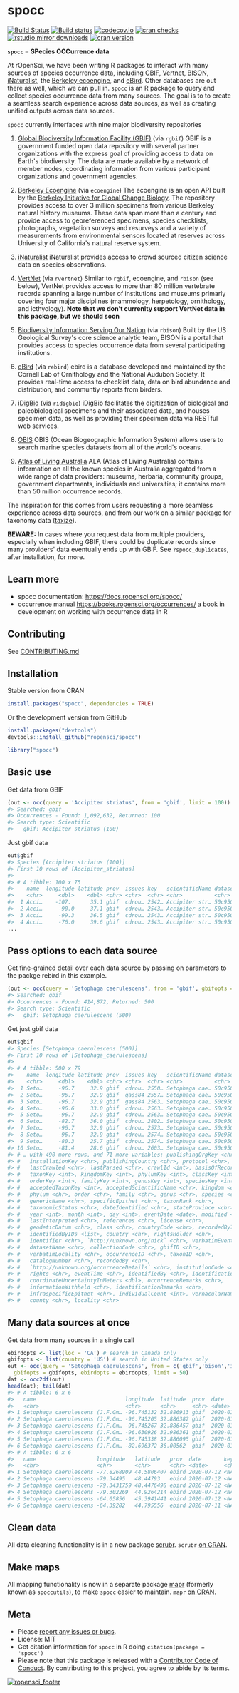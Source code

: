 spocc
========



[![Build Status](https://travis-ci.org/ropensci/spocc.svg?branch=master)](https://travis-ci.org/ropensci/spocc)
[![Build status](https://ci.appveyor.com/api/projects/status/lrscgpxs0n925t83?svg=true)](https://ci.appveyor.com/project/sckott/spocc)
[![codecov.io](https://codecov.io/github/ropensci/spocc/coverage.svg?branch=master)](https://codecov.io/github/ropensci/spocc?branch=master)
[![cran checks](https://cranchecks.info/badges/worst/spocc)](https://cranchecks.info/pkgs/spocc)
[![rstudio mirror downloads](https://cranlogs.r-pkg.org/badges/spocc?color=FAB657)](https://github.com/metacran/cranlogs.app)
[![cran version](https://www.r-pkg.org/badges/version/spocc)](https://cran.r-project.org/package=spocc)


**`spocc` = SPecies OCCurrence data**

At rOpenSci, we have been writing R packages to interact with many sources of species occurrence data, including [GBIF][gbif], [Vertnet][vertnet], [BISON][bison], [iNaturalist][inat], the [Berkeley ecoengine][ecoengine], and [eBird][ebird]. Other databases are out there as well, which we can pull in. `spocc` is an R package to query and collect species occurrence data from many sources. The goal is to to create a seamless search experience across data sources, as well as creating unified outputs across data sources.

`spocc` currently interfaces with nine major biodiversity repositories

1. [Global Biodiversity Information Facility (GBIF)][gbif] (via `rgbif`)
GBIF is a government funded open data repository with several partner organizations with the express goal of providing access to data on Earth's biodiversity. The data are made available by a network of member nodes, coordinating information from various participant organizations and government agencies.

2. [Berkeley Ecoengine][ecoengine] (via `ecoengine`)
The ecoengine is an open API built by the [Berkeley Initiative for Global Change Biology](https://globalchange.berkeley.edu/). The repository provides access to over 3 million specimens from various Berkeley natural history museums. These data span more than a century and provide access to georeferenced specimens, species checklists, photographs, vegetation surveys and resurveys and a variety of measurements from environmental sensors located at reserves across University of California's natural reserve system.

3. [iNaturalist][inat]
iNaturalist provides access to crowd sourced citizen science data on species observations.

4. [VertNet][vertnet] (via `rvertnet`)
Similar to `rgbif`, ecoengine, and `rbison` (see below), VertNet provides access to more than 80 million vertebrate records spanning a large number of institutions and museums primarly covering four major disciplines (mammology, herpetology, ornithology, and icthyology). __Note that we don't currenlty support VertNet data in this package, but we should soon__

5. [Biodiversity Information Serving Our Nation][bison] (via `rbison`)
Built by the US Geological Survey's core science analytic team, BISON is a portal that provides access to species occurrence data from several participating institutions.

6. [eBird][ebird] (via `rebird`)
ebird is a database developed and maintained by the Cornell Lab of Ornithology and the National Audubon Society. It provides real-time access to checklist data, data on bird abundance and distribution, and communtiy reports from birders.

7. [iDigBio][idigbio] (via `ridigbio`)
iDigBio facilitates the digitization of biological and paleobiological specimens and their associated data, and houses specimen data, as well as providing their specimen data via RESTful web services.

8. [OBIS][obis]
OBIS (Ocean Biogeographic Information System) allows users to search marine species datasets from all of the world's oceans.

9. [Atlas of Living Australia][ala]
ALA (Atlas of Living Australia) contains information on all the known species in Australia aggregated from a wide range of data providers: museums, herbaria, community groups, government departments, individuals and universities; it contains more than 50 million occurrence records.

The inspiration for this comes from users requesting a more seamless experience across data sources, and from our work on a similar package for taxonomy data ([taxize][taxize]).

__BEWARE:__ In cases where you request data from multiple providers, especially when including GBIF, there could be duplicate records since many providers' data eventually ends up with GBIF. See `?spocc_duplicates`, after installation, for more.

## Learn more

- spocc documentation: <https://docs.ropensci.org/spocc/>
- occurrence manual <https://books.ropensci.org/occurrences/> a book in development on working with occurrence data in R

## Contributing

See [CONTRIBUTING.md](https://github.com/ropensci/spocc/blob/master/.github/CONTRIBUTING.md)

## Installation

Stable version from CRAN


```r
install.packages("spocc", dependencies = TRUE)
```

Or the development version from GitHub


```r
install.packages("devtools")
devtools::install_github("ropensci/spocc")
```


```r
library("spocc")
```

## Basic use

Get data from GBIF


```r
(out <- occ(query = 'Accipiter striatus', from = 'gbif', limit = 100))
#> Searched: gbif
#> Occurrences - Found: 1,092,632, Returned: 100
#> Search type: Scientific
#>   gbif: Accipiter striatus (100)
```

Just gbif data


```r
out$gbif
#> Species [Accipiter striatus (100)] 
#> First 10 rows of [Accipiter_striatus]
#> 
#> # A tibble: 100 x 75
#>    name  longitude latitude prov  issues key   scientificName datasetKey
#>    <chr>     <dbl>    <dbl> <chr> <chr>  <chr> <chr>          <chr>     
#>  1 Acci…    -107.      35.1 gbif  cdrou… 2542… Accipiter str… 50c9509d-…
#>  2 Acci…     -90.0     37.1 gbif  cdrou… 2543… Accipiter str… 50c9509d-…
#>  3 Acci…     -99.3     36.5 gbif  cdrou… 2543… Accipiter str… 50c9509d-…
#>  4 Acci…     -76.0     39.6 gbif  cdrou… 2543… Accipiter str… 50c9509d-…
...
```

## Pass options to each data source

Get fine-grained detail over each data source by passing on parameters to the packge rebird in this example.


```r
(out <- occ(query = 'Setophaga caerulescens', from = 'gbif', gbifopts = list(country = 'US')))
#> Searched: gbif
#> Occurrences - Found: 414,872, Returned: 500
#> Search type: Scientific
#>   gbif: Setophaga caerulescens (500)
```

Get just gbif data


```r
out$gbif
#> Species [Setophaga caerulescens (500)] 
#> First 10 rows of [Setophaga_caerulescens]
#> 
#> # A tibble: 500 x 79
#>    name  longitude latitude prov  issues key   scientificName datasetKey
#>    <chr>     <dbl>    <dbl> <chr> <chr>  <chr> <chr>          <chr>     
#>  1 Seto…     -96.7     32.9 gbif  cdrou… 2550… Setophaga cae… 50c9509d-…
#>  2 Seto…     -96.7     32.9 gbif  gass84 2557… Setophaga cae… 50c9509d-…
#>  3 Seto…     -96.7     32.9 gbif  gass84 2563… Setophaga cae… 50c9509d-…
#>  4 Seto…     -96.6     33.0 gbif  cdrou… 2563… Setophaga cae… 50c9509d-…
#>  5 Seto…     -96.7     32.9 gbif  cdrou… 2563… Setophaga cae… 50c9509d-…
#>  6 Seto…     -82.7     36.0 gbif  cdrou… 2802… Setophaga cae… 50c9509d-…
#>  7 Seto…     -96.7     32.9 gbif  cdrou… 2573… Setophaga cae… 50c9509d-…
#>  8 Seto…     -96.7     32.9 gbif  cdrou… 2574… Setophaga cae… 50c9509d-…
#>  9 Seto…     -80.3     25.7 gbif  cdrou… 2574… Setophaga cae… 50c9509d-…
#> 10 Seto…     -81.4     28.6 gbif  cdrou… 2603… Setophaga cae… 50c9509d-…
#> # … with 490 more rows, and 71 more variables: publishingOrgKey <chr>,
#> #   installationKey <chr>, publishingCountry <chr>, protocol <chr>,
#> #   lastCrawled <chr>, lastParsed <chr>, crawlId <int>, basisOfRecord <chr>,
#> #   taxonKey <int>, kingdomKey <int>, phylumKey <int>, classKey <int>,
#> #   orderKey <int>, familyKey <int>, genusKey <int>, speciesKey <int>,
#> #   acceptedTaxonKey <int>, acceptedScientificName <chr>, kingdom <chr>,
#> #   phylum <chr>, order <chr>, family <chr>, genus <chr>, species <chr>,
#> #   genericName <chr>, specificEpithet <chr>, taxonRank <chr>,
#> #   taxonomicStatus <chr>, dateIdentified <chr>, stateProvince <chr>,
#> #   year <int>, month <int>, day <int>, eventDate <date>, modified <chr>,
#> #   lastInterpreted <chr>, references <chr>, license <chr>,
#> #   geodeticDatum <chr>, class <chr>, countryCode <chr>, recordedByIDs <list>,
#> #   identifiedByIDs <list>, country <chr>, rightsHolder <chr>,
#> #   identifier <chr>, `http://unknown.org/nick` <chr>, verbatimEventDate <chr>,
#> #   datasetName <chr>, collectionCode <chr>, gbifID <chr>,
#> #   verbatimLocality <chr>, occurrenceID <chr>, taxonID <chr>,
#> #   catalogNumber <chr>, recordedBy <chr>,
#> #   `http://unknown.org/occurrenceDetails` <chr>, institutionCode <chr>,
#> #   rights <chr>, eventTime <chr>, identifiedBy <chr>, identificationID <chr>,
#> #   coordinateUncertaintyInMeters <dbl>, occurrenceRemarks <chr>,
#> #   informationWithheld <chr>, identificationRemarks <chr>,
#> #   infraspecificEpithet <chr>, individualCount <int>, vernacularName <chr>,
#> #   county <chr>, locality <chr>
```

## Many data sources at once

Get data from many sources in a single call


```r
ebirdopts <- list(loc = 'CA') # search in Canada only
gbifopts <- list(country = 'US') # search in United States only
out <- occ(query = 'Setophaga caerulescens', from = c('gbif','bison','inat','ebird'), 
  gbifopts = gbifopts, ebirdopts = ebirdopts, limit = 50)
dat <- occ2df(out)
head(dat); tail(dat)
#> # A tibble: 6 x 6
#>   name                            longitude  latitude  prov  date       key     
#>   <chr>                           <chr>      <chr>     <chr> <date>     <chr>   
#> 1 Setophaga caerulescens (J.F.Gm… -96.745132 32.886913 gbif  2020-01-06 2550022…
#> 2 Setophaga caerulescens (J.F.Gm… -96.745205 32.886382 gbif  2020-01-14 2557796…
#> 3 Setophaga caerulescens (J.F.Gm… -96.745267 32.886457 gbif  2020-01-18 2563510…
#> 4 Setophaga caerulescens (J.F.Gm… -96.630926 32.986361 gbif  2020-01-18 2563520…
#> 5 Setophaga caerulescens (J.F.Gm… -96.745338 32.886095 gbif  2020-01-20 2563537…
#> 6 Setophaga caerulescens (J.F.Gm… -82.696372 36.00562  gbif  2020-01-02 2802699…
#> # A tibble: 6 x 6
#>   name                   longitude   latitude   prov  date       key  
#>   <chr>                  <chr>       <chr>      <chr> <date>     <chr>
#> 1 Setophaga caerulescens -77.8268909 44.5806407 ebird 2020-07-12 <NA> 
#> 2 Setophaga caerulescens -79.34495   48.44793   ebird 2020-07-12 <NA> 
#> 3 Setophaga caerulescens -79.3431759 48.4476498 ebird 2020-07-12 <NA> 
#> 4 Setophaga caerulescens -79.302269  44.9264214 ebird 2020-07-12 <NA> 
#> 5 Setophaga caerulescens -64.05856   45.3941441 ebird 2020-07-12 <NA> 
#> 6 Setophaga caerulescens -64.39282   44.795556  ebird 2020-07-11 <NA>
```

## Clean data

All data cleaning functionality is in a new package [scrubr](https://github.com/ropenscilabs/scrubr). `scrubr` [on CRAN](https://cran.r-project.org/package=scrubr).

## Make maps

All mapping functionality is now in a separate package [mapr](https://github.com/ropensci/mapr) (formerly known as `spoccutils`), to make `spocc` easier to maintain. `mapr` [on CRAN](https://cran.r-project.org/package=mapr).

## Meta

* Please [report any issues or bugs](https://github.com/ropensci/spocc/issues).
* License: MIT
* Get citation information for `spocc` in R doing `citation(package = 'spocc')`
* Please note that this package is released with a [Contributor Code of Conduct](https://ropensci.org/code-of-conduct/). By contributing to this project, you agree to abide by its terms.

[![ropensci_footer](https://ropensci.org/public_images/github_footer.png)](https://ropensci.org)

[gbif]: https://github.com/ropensci/rgbif
[vertnet]: https://github.com/ropensci/rvertnet
[bison]: https://github.com/ropensci/rbison
[inat]: https://github.com/ropensci/rinat
[taxize]: https://github.com/ropensci/taxize
[ecoengine]: https://github.com/ropensci/ecoengine
[idigbio]: https://www.idigbio.org/
[obis]: http://www.iobis.org/
[ebird]: https://ebird.org/home
[ala]: https://www.ala.org.au/
